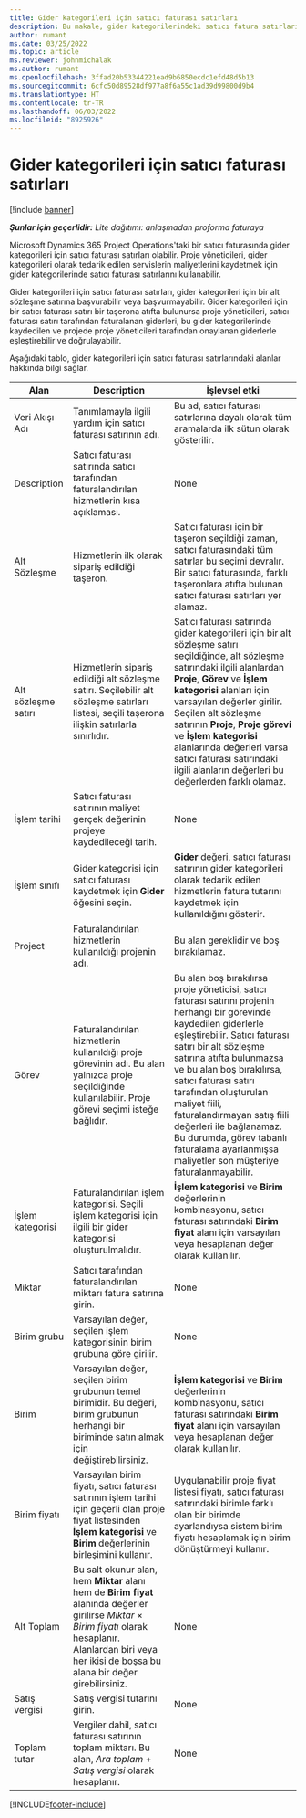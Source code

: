```yaml
---
title: Gider kategorileri için satıcı faturası satırları
description: Bu makale, gider kategorilerindeki satıcı fatura satırlarının nasıl kaydedileceğini açıklar.
author: rumant
ms.date: 03/25/2022
ms.topic: article
ms.reviewer: johnmichalak
ms.author: rumant
ms.openlocfilehash: 3ffad20b53344221ead9b6850ecdc1efd48d5b13
ms.sourcegitcommit: 6cfc50d89528df977a8f6a55c1ad39d99800d9b4
ms.translationtype: HT
ms.contentlocale: tr-TR
ms.lasthandoff: 06/03/2022
ms.locfileid: "8925926"
---
```

# <a name="vendor-invoice-lines-for-expense-categories"></a>Gider kategorileri için satıcı faturası satırları

[!include [banner](../../includes/dataverse-preview.md)]

_**Şunlar için geçerlidir:** Lite dağıtımı: anlaşmadan proforma faturaya_

Microsoft Dynamics 365 Project Operations'taki bir satıcı faturasında gider kategorileri için satıcı faturası satırları olabilir. Proje yöneticileri, gider kategorileri olarak tedarik edilen servislerin maliyetlerini kaydetmek için gider kategorilerinde satıcı faturası satırlarını kullanabilir.

Gider kategorileri için satıcı faturası satırları, gider kategorileri için bir alt sözleşme satırına başvurabilir veya başvurmayabilir. Gider kategorileri için bir satıcı faturası satırı bir taşerona atıfta bulunursa proje yöneticileri, satıcı faturası satırı tarafından faturalanan giderleri, bu gider kategorilerinde kaydedilen ve projede proje yöneticileri tarafından onaylanan giderlerle eşleştirebilir ve doğrulayabilir.

Aşağıdaki tablo, gider kategorileri için satıcı faturası satırlarındaki alanlar hakkında bilgi sağlar.

| Alan | Description | İşlevsel etki |
| --- | --- | --- |
| Veri Akışı Adı | Tanımlamayla ilgili yardım için satıcı faturası satırının adı. | Bu ad, satıcı faturası satırlarına dayalı olarak tüm aramalarda ilk sütun olarak gösterilir. |
| Description | Satıcı faturası satırında satıcı tarafından faturalandırılan hizmetlerin kısa açıklaması. | None |
| Alt Sözleşme | Hizmetlerin ilk olarak sipariş edildiği taşeron. | Satıcı faturası için bir taşeron seçildiği zaman, satıcı faturasındaki tüm satırlar bu seçimi devralır. Bir satıcı faturasında, farklı taşeronlara atıfta bulunan satıcı faturası satırları yer alamaz. |
| Alt sözleşme satırı | Hizmetlerin sipariş edildiği alt sözleşme satırı. Seçilebilir alt sözleşme satırları listesi, seçili taşerona ilişkin satırlarla sınırlıdır. | Satıcı faturası satırında gider kategorileri için bir alt sözleşme satırı seçildiğinde, alt sözleşme satırındaki ilgili alanlardan **Proje**, **Görev** ve **İşlem kategorisi** alanları için varsayılan değerler girilir. Seçilen alt sözleşme satırının **Proje**, **Proje görevi** ve **İşlem kategorisi** alanlarında değerleri varsa satıcı faturası satırındaki ilgili alanların değerleri bu değerlerden farklı olamaz. |
| İşlem tarihi | Satıcı faturası satırının maliyet gerçek değerinin projeye kaydedileceği tarih. |None |
| İşlem sınıfı | Gider kategorisi için satıcı faturası kaydetmek için **Gider** öğesini seçin. | **Gider** değeri, satıcı faturası satırının gider kategorileri olarak tedarik edilen hizmetlerin fatura tutarını kaydetmek için kullanıldığını gösterir. |
| Project | Faturalandırılan hizmetlerin kullanıldığı projenin adı. | Bu alan gereklidir ve boş bırakılamaz. |
| Görev | Faturalandırılan hizmetlerin kullanıldığı proje görevinin adı. Bu alan yalnızca proje seçildiğinde kullanılabilir. Proje görevi seçimi isteğe bağlıdır. | Bu alan boş bırakılırsa proje yöneticisi, satıcı faturası satırını projenin herhangi bir görevinde kaydedilen giderlerle eşleştirebilir. Satıcı faturası satırı bir alt sözleşme satırına atıfta bulunmazsa ve bu alan boş bırakılırsa, satıcı faturası satırı tarafından oluşturulan maliyet fiili, faturalandırmayan satış fiili değerleri ile bağlanamaz. Bu durumda, görev tabanlı faturalama ayarlanmışsa maliyetler son müşteriye faturalanmayabilir. |
| İşlem kategorisi | Faturalandırılan işlem kategorisi. Seçili işlem kategorisi için ilgili bir gider kategorisi oluşturulmalıdır. | **İşlem kategorisi** ve **Birim** değerlerinin kombinasyonu, satıcı faturası satırındaki **Birim fiyat** alanı için varsayılan veya hesaplanan değer olarak kullanılır. |
| Miktar | Satıcı tarafından faturalandırılan miktarı fatura satırına girin. |None|
| Birim grubu | Varsayılan değer, seçilen işlem kategorisinin birim grubuna göre girilir. | None |
| Birim | Varsayılan değer, seçilen birim grubunun temel birimidir. Bu değeri, birim grubunun herhangi bir biriminde satın almak için değiştirebilirsiniz. | **İşlem kategorisi** ve **Birim** değerlerinin kombinasyonu, satıcı faturası satırındaki **Birim fiyat** alanı için varsayılan veya hesaplanan değer olarak kullanılır. |
| Birim fiyatı | Varsayılan birim fiyatı, satıcı faturası satırının işlem tarihi için geçerli olan proje fiyat listesinden **İşlem kategorisi** ve **Birim** değerlerinin birleşimini kullanır. | Uygulanabilir proje fiyat listesi fiyatı, satıcı faturası satırındaki birimle farklı olan bir birimde ayarlandıysa sistem birim fiyatı hesaplamak için birim dönüştürmeyi kullanır. |
| Alt Toplam | Bu salt okunur alan, hem **Miktar** alanı hem de **Birim fiyat** alanında değerler girilirse *Miktar* &times; *Birim fiyatı* olarak hesaplanır. Alanlardan biri veya her ikisi de boşsa bu alana bir değer girebilirsiniz.| None |
| Satış vergisi | Satış vergisi tutarını girin. | None |
| Toplam tutar | Vergiler dahil, satıcı faturası satırının toplam miktarı. Bu alan, *Ara toplam* + *Satış vergisi* olarak hesaplanır. | None |

[!INCLUDE[footer-include](../../includes/footer-banner.md)]
